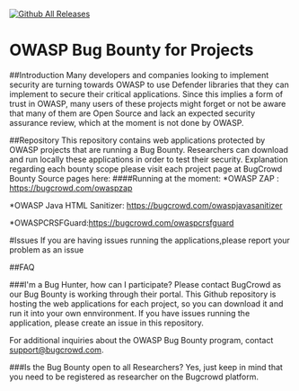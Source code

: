 [![Github All Releases](https://img.shields.io/github/downloads/OWASP/OWASPBugBounty/total.svg?maxAge=2592000)]()
# OWASP Bug Bounty for Projects

##Introduction
Many developers and companies looking to implement security are turning towards OWASP to use Defender libraries that they can implement to secure their critical applications. Since this implies a form of trust in OWASP, many users of these projects might forget or not be aware that many of them are Open Source and lack an expected security assurance review, which at the moment is not done by OWASP.

##Repository
This repository contains web applications protected by OWASP projects that are running a Bug Bounty.
Researchers can download and run locally these applications in order to test their security.
Explanation regarding each bounty scope please visit each project page at BugCrowd Bounty Source pages here:
####Running at the moment:
*OWASP ZAP : https://bugcrowd.com/owaspzap

*OWASP Java HTML Sanitizer: https://bugcrowd.com/owaspjavasanitizer

*OWASPCRSFGuard:https://bugcrowd.com/owaspcrsfguard

#Issues
If you are having issues running the applications,please report your problem as an issue 

##FAQ

###I'm a Bug Hunter, how can I participate?
Please contact BugCrowd as our Bug Bounty is working through their portal.
This Github repository is hosting the web applications for each project, so you can download it and run it into your own ennvironment. If you have issues running the application, please create an issue in this repository.

For additional inquiries about the OWASP Bug Bounty program, contact support@bugcrowd.com.

###Is the Bug Bounty open to all Researchers?
Yes, just keep in mind that you need to be registered as researcher on the Bugcrowd platform.

